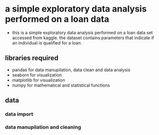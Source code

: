 # a simple exploratory data analysis performed on a loan data
- this is a simple exploratory data analysis performed on a loan data set accessed from kaggle. the dataset contains parameters that indicate if an individual is qualified for a loan. 

## libraries required 
- pandas for data manupilation, data clean and data analysis
- seaborn for visualization
- matplotlib for visualization 
- numpy  for mathematical and statistical functions

## data 
### data import
### data manupilation and cleaning
